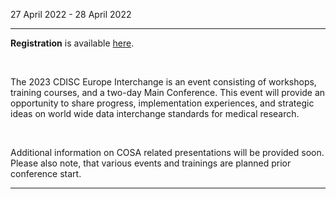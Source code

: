 27 April 2022 - 28 April 2022

---
**Registration** is available [here](https://www.cdisc.org/events/interchange/2023-europe-interchange).

<br/>

The 2023 CDISC Europe Interchange is an event consisting of workshops, training courses, and a two-day Main Conference. This event will provide an opportunity to share progress, implementation experiences, and strategic ideas on world wide data interchange standards for medical research.

<br/>

Additional information on COSA related presentations will be provided soon. Please also note, that various events and trainings are planned prior conference start.

---
